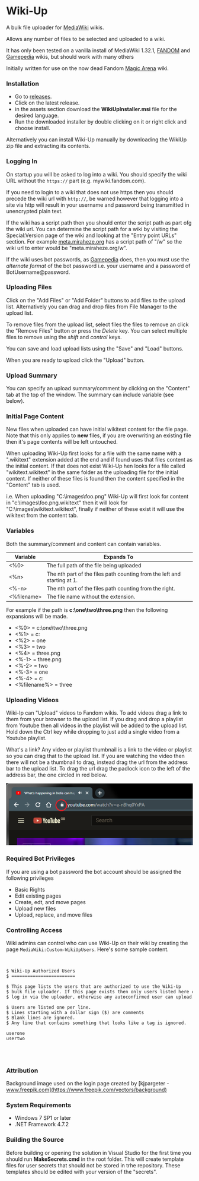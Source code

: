 # Wiki-Up

A bulk file uploader for [MediaWiki](https://www.mediawiki.org/wiki/MediaWiki) wikis.

Allows any number of files to be selected and uploaded to a wiki.

It has only been tested on a vanilla install of MediaWiki 1.32.1, [FANDOM](https://www.fandom.com/)
and [Gamepedia](https://www.gamepedia.com/) wikis, but should work with many others

Initially written for use on the now dead Fandom [Magic Arena](https://magicarena.fandom.com) wiki.

### Installation

* Go to [releases](https://github.com/Aspallar/Wiki-Up/releases).
* Click on the latest release.
* in the assets section download the **WikiUpInstaller.msi** file for the desired language.
* Run the downloaded installer by double clicking on it or right click and choose install.

Alternatively you can install Wiki-Up manually by downloading the WikiUp zip file and extracting its contents.

### Logging In

On startup you will be asked to log into a wiki. You should specify the wiki URL without 
the <code>https://</code> part (e.g. mywiki.fandom.com).

If you need to login to a wiki that does not use https then
you should precede the wiki url with <code>http://</code>, be warned however that logging into a site via http will result in your username and password being transmitted in unencrypted plain text.

If the wiki has a script path then you should enter the script path as part ofg the wiki url. You can determine the script path for a wiki by visiting the Special:Version page of the wiki and looking at the "Entry point URLs" section. For example [meta.miraheze.org](https://meta.miraheze.org/wiki/Special:Version) has a script path of "/w" so the wiki url to enter would be "meta.miraheze.org/w".

If the wiki uses bot passwords, as [Gamepedia](https://help.gamepedia.com/Logging_in_to_third-party_tools) does,
then you must use the *alternate format* of the bot password i.e. your username and a password of BotUsername@password.

### Uploading Files

Click on the "Add Files" or "Add Folder" buttons to add files to the upload list. Alternatively you can drag and drop files from File Manager to the upload list.

To remove files from the upload list, select files the files to remove an click the "Remove Files" button or press the *Delete* key. You can select multiple files to remove using the *shift* and *control* keys.

You can save and load upload lists using the "Save" and "Load" buttons.

When you are ready to upload click the "Upload" button.

### Upload Summary

You can specify an upload summary/comment by clicking on the "Content" tab at the top of the window. The summary can include variable (see below).

### Initial Page Content

New files when uploaded can have initial wikitext content for the file page. Note that this only applies to **new** files, if you are overwriting an existing file then it's page contents will be left untouched.

When uploading Wiki-Up first looks for a file with the same name with a ".wikitext" extension added at the end and if found uses that files content as the initial content. If that does not exist Wiki-Up  hen looks for a file called "wikitext.wikitext" in the same folder as the uploading file for the initial content. If neither of these files is found then the content specified in the "Content" tab is used.

i.e. When uploading "C:\images\foo.png" Wiki-Up will first look for content in "c:\images\foo.png.wikitext" then it will look for "C:\images\wikitext.wikitext", finally if neither of these exist it will use the wikitext from the content tab.

### Variables

Both the summary/comment and content can contain variables.

Variable | Expands To 
-------- | ---------
<%0> | The full path of the file being uploaded
<%n> | The nth part of the files path counting from the left and starting at 1.
<%-n> | The nth part of the files path counting from the right.
<%filename> | The file name without the extension.

For example if the path is **c:\one\two\three.png** then the following expansions will be made.

* <%0> = c:\one\two\three.png
* <%1> = c:
* <%2> = one
* <%3> = two
* <%4> = three.png
* <%-1> = three.png
* <%-2> = two
* <%-3> = one
* <%-4> = c:
* <%filename%> = three


### Uploading Videos

Wiki-Ip can "Upload" videos to Fandom wikis. To add videos drag a link to them from your browser to the upload list. If you drag and drop a playlist from Youtube then all videos in the playlist will be added to the upload list. Hold down the Ctrl key while dropping to just add a single video from a Youtube playlist.

What's a link? Any video or playlist thumbnail is a link to the video or playlist so you can drag that to the upload list. If you are watching the video then there will not be a thumbnail to drag, instead drag the url from the address bar to the upload list. To drag the url drag the padlock icon to the left of the address bar, the one circled in red below.

![Alt text](Images/WikiUDragVideo.png)

### Required Bot Privileges

If you are using a bot password the bot account should be assigned the following privileges
* Basic Rights
* Edit existing pages
* Create, edt, and move pages
* Upload new files
* Upload, replace, and move files

### Controlling Access

Wiki admins can control who can use Wiki-Up on their wiki by creating the page
<code>MediaWiki:Custom-WikiUpUsers</code>. Here's some sample content.
<code>
<pre>
$ Wiki-Up Authorized Users
$ ========================

$ This page lists the users that are authorized to use the Wiki-Up
$ bulk file uploader. If this page exists then only users listed here can
$ log in via the uploader, otherwise any autoconfirmed user can upload.

$ Users are listed one per line.
$ Lines starting with a dollar sign ($) are comments
$ Blank lines are ignored.
$ Any line that contains something that looks like a tag is ignored.

userone
usertwo
</pre>
</code>

### Attribution
Background image used on the login page created by [kjpargeter - www.freepik.com](https://www.freepik.com/vectors/background)

### System Requirements

* Windows 7 SP1 or later
* .NET Framework 4.7.2

### Building the Source

Before building or opening the solution in Visual Studio for the first time you should run **MakeSecrets.cmd** in the root folder. This will create template files for user secrets that should not be stored in trhe repository. These templates should be edited with your version of the "secrets". 
